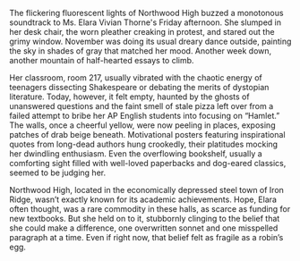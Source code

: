 The flickering fluorescent lights of Northwood High buzzed a monotonous soundtrack to Ms. Elara Vivian Thorne's Friday afternoon. She slumped in her desk chair, the worn pleather creaking in protest, and stared out the grimy window. November was doing its usual dreary dance outside, painting the sky in shades of gray that matched her mood. Another week down, another mountain of half-hearted essays to climb.

Her classroom, room 217, usually vibrated with the chaotic energy of teenagers dissecting Shakespeare or debating the merits of dystopian literature. Today, however, it felt empty, haunted by the ghosts of unanswered questions and the faint smell of stale pizza left over from a failed attempt to bribe her AP English students into focusing on “Hamlet.” The walls, once a cheerful yellow, were now peeling in places, exposing patches of drab beige beneath. Motivational posters featuring inspirational quotes from long-dead authors hung crookedly, their platitudes mocking her dwindling enthusiasm. Even the overflowing bookshelf, usually a comforting sight filled with well-loved paperbacks and dog-eared classics, seemed to be judging her.

Northwood High, located in the economically depressed steel town of Iron Ridge, wasn’t exactly known for its academic achievements. Hope, Elara often thought, was a rare commodity in these halls, as scarce as funding for new textbooks. But she held on to it, stubbornly clinging to the belief that she could make a difference, one overwritten sonnet and one misspelled paragraph at a time. Even if right now, that belief felt as fragile as a robin’s egg.
